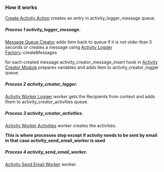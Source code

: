 ### How it works

[Create Activity Action](activity_basics/src/Plugin/ActivityAction/CreateActivityAction.php) creates an entry in activity_logger_message queue.

##### Process 1 activity_logger_message.

[Message Queue Creator](activity_logger/src/Plugin/QueueWorker/MessageQueueCreator.php) adds item back to queue if it is not older than 5 seconds or creates a message using [Activity Logger Factory](activity_logger/src/Service/ActivityLoggerFactory.php)::createMessages

for each created message activity_creator_message_insert hook in [Activity Creator Module](activity_creator/activity_creator.module) prepares
variables and adds item to activity_creator_logger queue.

##### Process 2 activity_creator_logger.

[Activity Worker Logger](activity_creator/src/Plugin/QueueWorker/ActivityWorkerLogger.php) worker gets the Recipients from context and adds them to activity_creator_activities queue.

##### Process 3 activity_creator_activities.

[Activity Worker Activities](activity_creator/src/Plugin/QueueWorker/ActivityWorkerActivities.php) worker creates the activities.

**This is where processes stop except if activity needs to be sent by email in that case activity_send_email_worker is used**

##### Process 4 activity_send_email_worker.

[Activity Send Email Worker](activity_send/modules/activity_send_email/src/Plugin/QueueWorker/ActivitySendEmailWorker.php) worker.
